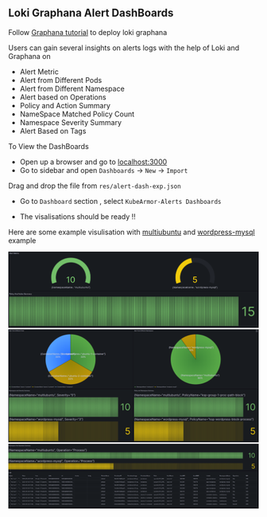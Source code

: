 ## Loki Graphana Alert DashBoards
Follow [Graphana tutorial](./tutorial_grafana.md) to deploy loki graphana 

Users can gain several insights on alerts logs with the help of Loki and Graphana on 
- Alert Metric
- Alert from Different Pods
- Alert from Different Namespace 
- Alert based on Operations
- Policy and Action Summary 
- NameSpace Matched Policy Count
- Namespace Severity Summary
- Alert Based on Tags


To View the DashBoards

* Open up a browser and go to [localhost:3000](localhost:3000)
* Go to sidebar and open ``Dashboards`` -> ``New`` -> ``Import``

Drag and drop the file from ```res/alert-dash-exp.json```

* Go to ``Dashboard`` section , select ``KubeArmor-Alerts Dashboards``

* The visalisations should be ready !!

Here are some example visulisation with [multiubuntu](https://github.com/kubearmor/KubeArmor/blob/main/examples/multiubuntu.md) and [wordpress-mysql](https://github.com/kubearmor/KubeArmor/blob/main/examples/wordpress-mysql.md) example

![Dash Board 1](../res/alert1.png)
![Dash Board 2](../res/alert2.png)
![Dash Board 3](../res/alert3.png)